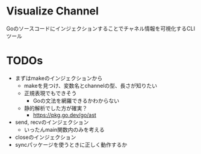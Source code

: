 # Visualize Channel
Goのソースコードにインジェクションすることでチャネル情報を可視化するCLIツール

# TODOs
- まずはmakeのインジェクションから
  - makeを見つけ、変数名とchannelの型、長さが知りたい
  - 正規表現でもできそう
    - Goの文法を網羅できるかわからない
  - 静的解析でした方が確実？
    - https://pkg.go.dev/go/ast
- send, recvのインジェクション
  - いったんmain関数内のみを考える
- closeのインジェクション
- syncパッケージを使うときに正しく動作するか
